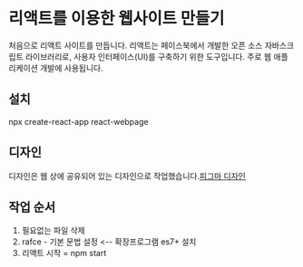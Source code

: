 # 리액트를 이용한 웹사이트 만들기
처음으로 리액트 사이트를 만듭니다.
리액트는 페이스북에서 개발한 오픈 소스 자바스크립트 라이브러리로, 사용자 인터페이스(UI)를 구축하기 위한 도구입니다. 주로 웹 애플리케이션 개발에 사용됩니다.

## 설치
npx create-react-app react-webpage

## 디자인
디자인은 웹 상에 공유되어 있는 디자인으로 작업했습니다.[피그마 디자인](https://www.figma.com/file/Kl8ZE5Z0szl42VVw2SKUEi/%EB%A6%AC%EC%95%A1%ED%8A%B8-%EC%9B%B9%EC%82%AC%EC%9D%B4%ED%8A%B8?type=design&t=NmxRKqhSHrJPnLsV-6)

## 작업 순서
1. 필요없는 파일 삭제
2. rafce - 기본 문법 설정 <-- 확장프로그램 es7+ 설치
3. 리액트 시작 = npm start
